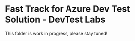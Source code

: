 # Fast Track for Azure Dev Test Solution - DevTest Labs

This folder is work in progress, please stay tuned! 